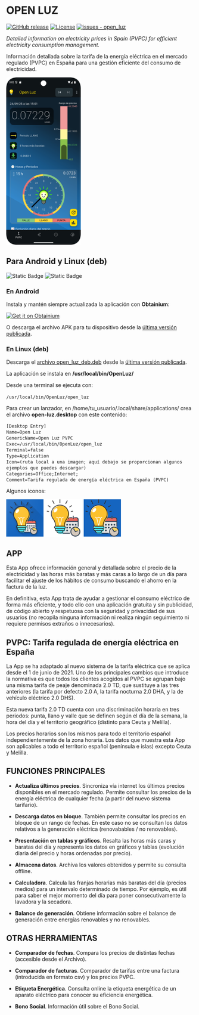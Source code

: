 # OPEN LUZ

[![GitHub release](https://img.shields.io/github/release/Webierta/open_luz?include_prereleases=&sort=semver&color=blue)](https://github.com/Webierta/open_luz/releases/)
[![License](https://img.shields.io/badge/License-GPL--3.0-blue)](https://github.com/Webierta/open_luz/blob/main/LICENSE)
[![issues - open_luz](https://img.shields.io/github/issues/Webierta/open_luz)](https://github.com/Webierta/open_luz/issues)

*Detailed information on electricity prices in Spain (PVPC) for efficient electricity consumption management.*

Información detallada sobre la tarifa de la energía eléctrica en el mercado regulado (PVPC) en España para una gestión eficiente del consumo de electricidad.

<img src="https://github.com/Webierta/open_luz/blob/main/fastlane/metadata/android/en-US/images/phoneScreenshots/screenshot1.png" width="200" alt="screenshot">

## Para Android y Linux (deb)

![Static Badge](https://img.shields.io/badge/platform-android-orange?logo=android)
![Static Badge](https://img.shields.io/badge/platform-debian-orange?logo=debian)

### En Android

Instala y mantén siempre actualizada la aplicación con **Obtainium**:

<a href="https://apps.obtainium.imranr.dev/redirect?r=obtainium://app/%7B%22id%22%3A%22com.github.webierta.open_luz.open_luz%22%2C%22url%22%3A%22https%3A%2F%2Fgithub.com%2FWebierta%2Fopen_luz%22%2C%22author%22%3A%22Webierta%22%2C%22name%22%3A%22Open%20Luz%22%2C%22preferredApkIndex%22%3A0%2C%22additionalSettings%22%3A%22%7B%5C%22includePrereleases%5C%22%3Afalse%2C%5C%22fallbackToOlderReleases%5C%22%3Atrue%2C%5C%22filterReleaseTitlesByRegEx%5C%22%3A%5C%22%5C%22%2C%5C%22filterReleaseNotesByRegEx%5C%22%3A%5C%22%5C%22%2C%5C%22verifyLatestTag%5C%22%3Afalse%2C%5C%22sortMethodChoice%5C%22%3A%5C%22date%5C%22%2C%5C%22useLatestAssetDateAsReleaseDate%5C%22%3Afalse%2C%5C%22releaseTitleAsVersion%5C%22%3Afalse%2C%5C%22trackOnly%5C%22%3Afalse%2C%5C%22versionExtractionRegEx%5C%22%3A%5C%22%5C%22%2C%5C%22matchGroupToUse%5C%22%3A%5C%22%5C%22%2C%5C%22versionDetection%5C%22%3Atrue%2C%5C%22releaseDateAsVersion%5C%22%3Afalse%2C%5C%22useVersionCodeAsOSVersion%5C%22%3Afalse%2C%5C%22apkFilterRegEx%5C%22%3A%5C%22%5C%22%2C%5C%22invertAPKFilter%5C%22%3Afalse%2C%5C%22autoApkFilterByArch%5C%22%3Atrue%2C%5C%22appName%5C%22%3A%5C%22%5C%22%2C%5C%22appAuthor%5C%22%3A%5C%22%5C%22%2C%5C%22shizukuPretendToBeGooglePlay%5C%22%3Afalse%2C%5C%22allowInsecure%5C%22%3Afalse%2C%5C%22exemptFromBackgroundUpdates%5C%22%3Afalse%2C%5C%22skipUpdateNotifications%5C%22%3Afalse%2C%5C%22about%5C%22%3A%5C%22%5C%22%2C%5C%22refreshBeforeDownload%5C%22%3Afalse%2C%5C%22github-creds%5C%22%3A%5C%22%5C%22%2C%5C%22GHReqPrefix%5C%22%3A%5C%22%5C%22%7D%22%2C%22overrideSource%22%3A%22GitHub%22%7D"><img src="https://raw.githubusercontent.com/ImranR98/Obtainium/main/assets/graphics/badge_obtainium.png" width="200" alt="Get it on Obtainium"></a>


O descarga el archivo APK para tu dispositivo desde la [última versión publicada](https://github.com/Webierta/open_luz/releases).

### En Linux (deb)

Descarga el [archivo open_luz_deb.deb](https://github.com/Webierta/open_luz/releases/latest/download/open_luz_deb.deb) desde la [última versión publicada](https://github.com/Webierta/open_luz/releases). 

La aplicación se instala en **/usr/local/bin/OpenLuz/**

Desde una terminal se ejecuta con:

`/usr/local/bin/OpenLuz/open_luz`

Para crear un lanzador, en /home/tu_usuario/.local/share/applications/ crea el archivo **open-luz.desktop** con este contenido:

~~~
[Desktop Entry]
Name=Open Luz
GenericName=Open Luz PVPC
Exec=/usr/local/bin/OpenLuz/open_luz
Terminal=false
Type=Application
Icon=(ruta local a una imagen; aquí debajo se proporcionan algunos ejemplos que puedes descargar)
Categories=Office;Internet;
Comment=Tarifa regulada de energía eléctrica en España (PVPC)
~~~

Algunos iconos:

<img src="https://github.com/Webierta/open_luz/blob/main/fastlane/metadata/android/en-US/images/icon.png?raw=true" width="100" alt="icono 1"> <img src="https://github.com/Webierta/open_luz/blob/main/assets/icon/ic_foreground.png?raw=true" width="100" alt="icono 2"> <img src="https://github.com/Webierta/open_luz/blob/main/assets/icon/pvpc_ios.png?raw=true" width="100" alt="icono 3">

## APP

Esta App ofrece información general y detallada sobre el precio de la electricidad y las horas más baratas y más caras a lo largo de un día para facilitar el ajuste de los hábitos de consumo buscando el ahorro en la factura de la luz.

En definitiva, esta App trata de ayudar a gestionar el consumo eléctrico de forma más eficiente, y todo ello con una aplicación gratuita y sin publicidad, de código abierto y respetuosa con la seguridad y privacidad de sus usuarios (no recopila ninguna información ni realiza ningún seguimiento ni requiere permisos extraños o innecesarios).

## PVPC: Tarifa regulada de energía eléctrica en España

La App se ha adaptado al nuevo sistema de la tarifa eléctrica que se aplica desde el 1 de junio de 2021. Uno de los principales cambios que introduce la normativa es que todos los clientes acogidos al PVPC se agrupan bajo una misma tarifa de peaje denominada 2.0 TD, que sustituye a las tres anteriores (la tarifa por defecto 2.0 A, la tarifa nocturna 2.0 DHA, y la de vehículo eléctrico 2.0 DHS).

Esta nueva tarifa 2.0 TD cuenta con una discriminación horaria en tres periodos: punta, llano y valle que se definen según el día de la semana, la hora del día y el territorio geográfico (distinto para Ceuta y Melilla).

Los precios horarios son los mismos para todo el territorio español independientemente de la zona horaria. Los datos que muestra esta App son aplicables a todo el territorio español (península e islas) excepto Ceuta y Melilla.

## FUNCIONES PRINCIPALES

- **Actualiza últimos precios**. Sincroniza vía internet los últimos precios disponibles en el mercado regulado. Permite consultar los precios de la energía eléctrica de cualquier fecha (a partir del nuevo sistema tarifario).

- **Descarga datos en bloque**. También permite consultar los precios en bloque de un rango de fechas. En este caso no se consultan los datos relativos a la generación eléctrica (renovabables / no renovables).

- **Presentación en tablas y gráficos**. Resalta las horas más caras y baratas del día y representa los datos en gráficos y tablas (evolución diaria del precio y horas ordenadas por precio).

- **Almacena datos**. Archiva los valores obtenidos y permite su consulta offline.

- **Calculadora**. Calcula las franjas horarias más baratas del día (precios medios) para un intervalo determinado de tiempo. Por ejemplo, es útil para saber el mejor momento del día para poner consecutivamente la lavadora y la secadora.

- **Balance de generación**. Obtiene información sobre el balance de generación entre energías renovables y no renovables.

## OTRAS HERRAMIENTAS

- **Comparador de fechas**. Compara los precios de distintas fechas (accesible desde el Archivo).

- **Comparador de facturas**. Comparador de tarifas entre una factura (introducida en formato csv) y los precios PVPC.

- **Etiqueta Energética**. Consulta online la etiqueta energética de un aparato eléctrico para conocer su eficiencia energética.

- **Bono Social**. Información útil sobre el Bono Social.

